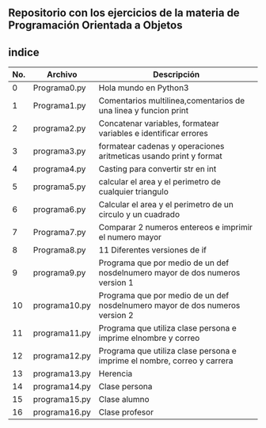 ## Repositorio con los ejercicios de la materia de Programación Orientada a Objetos 

## indice 

|No.|Archivo|Descripción|
|--|--|--|
|0|Programa0.py|Hola mundo en Python3|
|1|Programa1.py|Comentarios multilinea,comentarios de una linea y funcion print|
|2|programa2.py|Concatenar variables, formatear variables e identificar errores|
|3|programa3.py|formatear cadenas y operaciones aritmeticas usando print y format|
|4|programa4.py|Casting para convertir str en int|
|5|programa5.py|calcular el area y el perimetro de cualquier triangulo|
|6|programa6.py|Calcular el area y el perimetro de un circulo y un cuadrado|
|7|Programa7.py|Comparar 2 numeros entereos e imprimir el numero mayor|
|8|Programa8.py|11 Diferentes versiones de if|
|9|programa9.py|Programa que por medio de un def nosdelnumero mayor de dos  numeros version 1|
|10|programa10.py|Programa que por medio de un def nosdelnumero mayor de dos  numeros version 2|
|11|programa11.py|Programa que utiliza clase persona e imprime elnombre y correo|
|12|programa12.py|Programa que utiliza clase persona e imprime el nombre, correo y carrera|
|13|programa13.py|Herencia|
|14|programa14.py|Clase persona|
|15|programa15.py|Clase alumno|
|16|programa16.py|Clase profesor|
